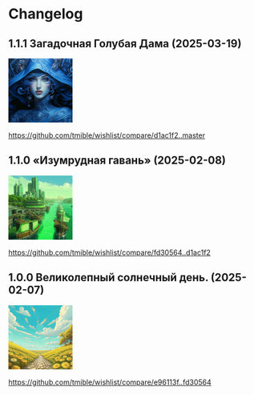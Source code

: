# Changelog

## 1.1.1 Загадочная Голубая Дама (2025-03-19)
<img width="128" height="128" src="release-images/1.1.1.png"/>

https://github.com/tmible/wishlist/compare/d1ac1f2..master


## 1.1.0 «Изумрудная гавань» (2025-02-08)
<img width="128" height="128" src="release-images/1.1.0.png"/>

https://github.com/tmible/wishlist/compare/fd30564..d1ac1f2


## 1.0.0 Великолепный солнечный день. (2025-02-07)
<img width="128" height="128" src="release-images/1.0.0.png"/>

https://github.com/tmible/wishlist/compare/e96113f..fd30564
